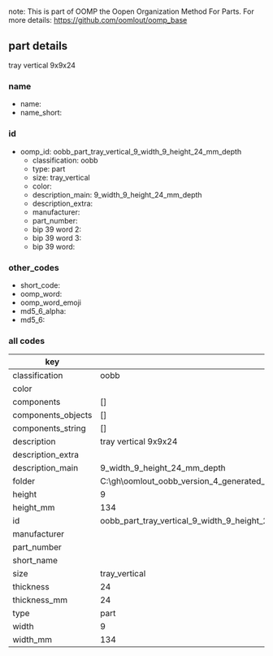 #   

note: This is part of OOMP the Oopen Organization Method For Parts. For more details: https://github.com/oomlout/oomp_base

##  part details



tray vertical 9x9x24

### name
* name: 
* name_short: 
### id
* oomp_id: oobb_part_tray_vertical_9_width_9_height_24_mm_depth
  * classification: oobb
  * type: part
  * size: tray_vertical
  * color: 
  * description_main: 9_width_9_height_24_mm_depth
  * description_extra: 
  * manufacturer: 
  * part_number: 
  * bip 39 word 2: 
  * bip 39 word 3: 
  * bip 39 word: 

### other_codes
* short_code: 
* oomp_word: 
* oomp_word_emoji 
* md5_6_alpha: 
* md5_6: 









### all codes 
| key | value |  
| --- | --- |  
| classification | oobb |  
| color |  |  
| components | [] |  
| components_objects | [] |  
| components_string | [] |  
| description | tray vertical 9x9x24 |  
| description_extra |  |  
| description_main | 9_width_9_height_24_mm_depth |  
| folder | C:\gh\oomlout_oobb_version_4_generated_parts\things\oobb_part_tray_vertical_9_width_9_height_24_mm_depth |  
| height | 9 |  
| height_mm | 134 |  
| id | oobb_part_tray_vertical_9_width_9_height_24_mm_depth |  
| manufacturer |  |  
| part_number |  |  
| short_name |  |  
| size | tray_vertical |  
| thickness | 24 |  
| thickness_mm | 24 |  
| type | part |  
| width | 9 |  
| width_mm | 134 |  
